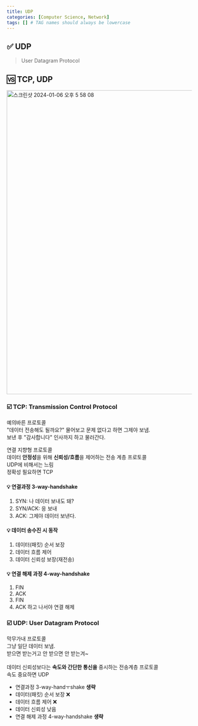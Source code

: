 ```yaml
---
title: UDP
categories: [Computer Science, Network]
tags: [] # TAG names should always be lowercase
---
```


## ✅ UDP

> User Datagram Protocol

## 🆚 TCP, UDP

<img width="824" alt="스크린샷 2024-01-06 오후 5 58 08" src="https://github.com/soheeparklee/portfolioWebsite_dreamcoding/assets/97790983/2386982e-10dc-46d7-9117-41f473cb3a68">

### ☑️ TCP: Transmission Control Protocol

예의바른 프로토콜<br>
"데이터 전송해도 될까요?" 물어보고 문제 없다고 하면 그제야 보냄.<br>
보낸 후 "감사합니다" 인사까지 하고 물러간다.<br>

연결 지향형 프로토콜 <br>
데이터 **안정성**을 위해 **신뢰성/흐름**을 제어하는 전송 계층 프로토콜 <br>
UDP에 비해서는 느림 <br>
정확성 필요하면 TCP <br>

#### 💡 연결과정 3-way-handshake

1. SYN: 나 데이터 보내도 돼?<br>
2. SYN/ACK: 응 보내<br>
3. ACK: 그제야 데이터 보낸다.<br>

#### 💡 데이터 송수진 시 동작

1. 데이터(패킷) 순서 보장 <br>
2. 데이터 흐름 제어 <br>
3. 데이터 신뢰성 보장(재전송) <br>

#### 💡 연결 해제 과정 4-way-handshake

1. FIN <br>
2. ACK <br>
3. FIN <br>
4. ACK 하고 나서야 연결 해제 <br>

### ☑️ UDP: User Datagram Protocol

막무가내 프로토콜<br>
그냥 일단 데이터 보냄.<br>
받으면 받는거고 안 받으면 안 받는겨~<br>
<br>
데이터 신뢰성보다는 **속도와 간단한 통신을** 중시하는 전송계층 프로토콜<br>
속도 중요하면 UDP<br>

- 연결과정 3-way-handㅜshake **생략**<br>
- 데이터(패킷) 순서 보장 ❌<br>
- 데이터 흐름 제어 ❌<br>
- 데이터 신뢰성 낮음<br>
- 연결 해제 과정 4-way-handshake **생략**<br>
